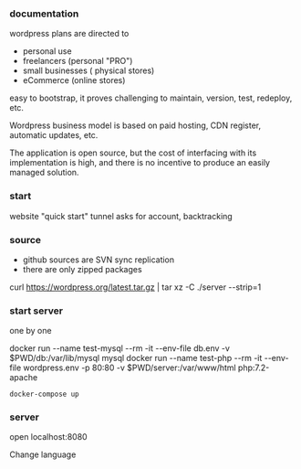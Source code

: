 ### documentation

wordpress plans are directed to

- personal use
- freelancers (personal "PRO")
- small businesses ( physical stores)
- eCommerce (online stores)

easy to bootstrap, it proves challenging to maintain, version, test, redeploy, etc.

Wordpress business model is based on paid hosting, CDN register, automatic updates, etc.

The application is open source, but the cost of interfacing with its implementation is high, and there is no incentive to produce an easily managed solution.

### start

website "quick start" tunnel asks for account, backtracking

### source

- github sources are SVN sync replication
- there are only zipped packages

curl https://wordpress.org/latest.tar.gz | tar xz -C ./server --strip=1

### start server

one by one

docker run --name test-mysql --rm -it --env-file db.env -v $PWD/db:/var/lib/mysql mysql
docker run --name test-php --rm -it --env-file wordpress.env -p 80:80 -v $PWD/server:/var/www/html php:7.2-apache

`docker-compose up`

### server

open localhost:8080

Change language
